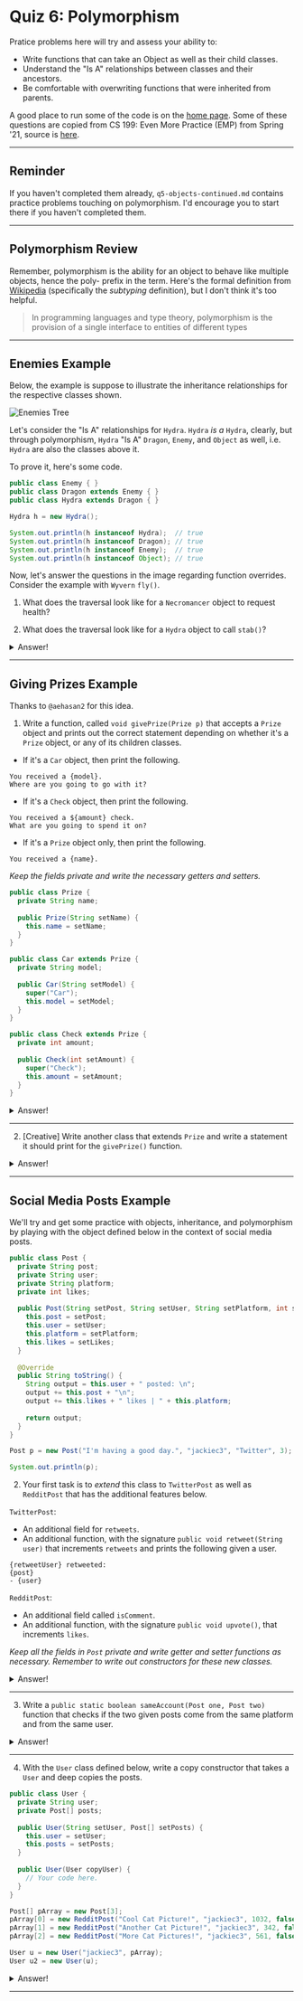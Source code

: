 # Quiz 6: Polymorphism

Pratice problems here will try and assess your ability to:
* Write functions that can take an Object as well as their child classes.
* Understand the "Is A" relationships between classes and their ancestors.
* Be comfortable with overwriting functions that were inherited from parents.

A good place to run some of the code is on the [home page](https://cs125.cs.illinois.edu/). Some of these questions are copied from CS 199: Even More Practice (EMP) from Spring '21, source is [here](https://cs199emp.netlify.app/).

----------

## Reminder

If you haven't completed them already, `q5-objects-continued.md` contains practice problems touching on polymorphism. I'd encourage you to start there if you haven't completed them.

----------

## Polymorphism Review

Remember, polymorphism is the ability for an object to behave like multiple objects, hence the poly- prefix in the term. Here's the formal definition from [Wikipedia](https://en.wikipedia.org/wiki/Polymorphism_(computer_science)) (specifically the *subtyping* definition), but I don't think it's too helpful.

> In programming languages and type theory, polymorphism is the provision of a single interface to entities of different types

----------

## Enemies Example

Below, the example is suppose to illustrate the inheritance relationships for the respective classes shown.

![Enemies Tree](https://raw.githubusercontent.com/harsh183/emp-125/master/pics/enemies_tree.png)

Let's consider the "Is A" relationships for `Hydra`. `Hydra` *is a* `Hydra`, clearly, but through polymorphism, `Hydra` "Is A" `Dragon`, `Enemy`, and `Object` as well, i.e. `Hydra` are also the classes above it.

To prove it, here's some code.

```java
public class Enemy { }
public class Dragon extends Enemy { }
public class Hydra extends Dragon { }

Hydra h = new Hydra();

System.out.println(h instanceof Hydra);  // true
System.out.println(h instanceof Dragon); // true
System.out.println(h instanceof Enemy);  // true
System.out.println(h instanceof Object); // true
```

Now, let's answer the questions in the image regarding function overrides. Consider the example with `Wyvern` `fly()`.

1. What does the traversal look like for a `Necromancer` object to request health?

2. What does the traversal look like for a `Hydra` object to call `stab()`?

<details>
  <summary>Answer!</summary>

  1. When you try and access the `health` field for a `Necromancer` object, it'll check whether there's a `health` field within `Necromancer`. Once Java figures out that one doesn't exist, it'll check the `Enemy` class and find that there is a `health` field.

  2. When a `Hydra` object calls `stab()`, it'll check within the `Hydra` object and find that there doesn't exist a `stab()` function. Fortunately, there are parent classes to see whether the `stab()` behavior exists. Java will then check `Dragon`, `Enemy`, and finally `Object`. Once Java finds that there doesn't exist a `stab()` function, it'll return an error.
</details>

----------

## Giving Prizes Example

Thanks to `@aehasan2` for this idea.

1. Write a function, called `void givePrize(Prize p)` that accepts a `Prize` object and prints out the correct statement depending on whether it's a `Prize` object, or any of its children classes.

* If it's a `Car` object, then print the following.

```
You received a {model}.
Where are you going to go with it?
```

* If it's a `Check` object, then print the following.

```
You received a ${amount} check.
What are you going to spend it on?
```

* If it's a `Prize` object only, then print the following.

```
You received a {name}.
```

*Keep the fields private and write the necessary getters and setters.*

```java
public class Prize {
  private String name;
  
  public Prize(String setName) {
    this.name = setName;
  }
}

public class Car extends Prize {
  private String model;
  
  public Car(String setModel) {
    super("Car");
    this.model = setModel;
  }
}

public class Check extends Prize {
  private int amount;
  
  public Check(int setAmount) {
    super("Check");
    this.amount = setAmount;
  }
}
```

<details>
  <summary>Answer!</summary>

  ```java
  void givePrize(Prize p) {
    if (p instanceof Car c) {
      System.out.println("You received a " + c.getModel());
      System.out.println("Where are you going to go with it?");
    } else if (p instanceof Check c) {
      System.out.println("You received a $" + c.getAmount() + " check.");
      System.out.println("What are you going to spend it on?");
    } else {
      System.out.println("You received a " + p.getName() + ".");
    }
  }

  givePrize(new Check(4500));
  ```
</details>

----------

2. [Creative] Write another class that extends `Prize` and write a statement it should print for the `givePrize()` function.

<details>
  <summary>Answer!</summary>

  ```java
  public class Prize {
    private String name;
    
    public Prize(String setName) {
      this.name = setName;
    }
    
    public String getName() {
      return this.name;
    }
  }

  public class Car extends Prize {
    private String model;
    
    public Car(String setModel) {
      super("Car");
      this.model = setModel;
    }
    
    public String getModel() {
      return this.model;
    }
  }

  public class Check extends Prize {
    private int amount;
    
    public Check(int setAmount) {
      super("Check");
      this.amount = setAmount;
    }
    
    public int getAmount() {
      return this.amount;
    }
  }

  public class Vacation extends Prize {
    private String location;
    
    public Vacation(String setLocation) {
      super("Vacation");
      this.location = setLocation;
    }
    
    public String getLocation() {
      return this.location;
    }
  }

  void givePrize(Prize p) {
    if (p instanceof Car c) {
      System.out.println("You received a " + c.getModel());
      System.out.println("Where are you going to go with it?");
    } else if (p instanceof Check c) {
      System.out.println("You received a $" + c.getAmount() + " check.");
      System.out.println("What are you going to spend it on?");
    } else if (p instanceof Vacation v) {
      System.out.println("You received a trip to " + v.getLocation() + "!");
      System.out.println("What are you going to do when you get there?");
    } else {
      System.out.println("You received a " + p.getName() + ".");
    }
  }

  givePrize(new Vacation("Cancun"));
  ```
</details>

----------

## Social Media Posts Example

We'll try and get some practice with objects, inheritance, and polymorphism by playing with the object defined below in the context of social media posts.

```java
public class Post {
  private String post;
  private String user;
  private String platform;
  private int likes;
  
  public Post(String setPost, String setUser, String setPlatform, int setLikes) {
    this.post = setPost;
    this.user = setUser;
    this.platform = setPlatform;
    this.likes = setLikes;
  }
  
  @Override
  public String toString() {
    String output = this.user + " posted: \n";
    output += this.post + "\n";
    output += this.likes + " likes | " + this.platform;
    
    return output;
  }
}

Post p = new Post("I'm having a good day.", "jackiec3", "Twitter", 3);

System.out.println(p);
```

2. Your first task is to *extend* this class to `TwitterPost` as well as `RedditPost` that has the additional features below.

`TwitterPost`:
* An additional field for `retweets`.
* An additional function, with the signature `public void retweet(String user)` that increments `retweets` and prints the following given a user.

```
{retweetUser} retweeted:
{post}
- {user}
```

`RedditPost`:
* An additional field called `isComment`.
* An additional function, with the signature `public void upvote()`, that increments `likes`.

*Keep all the fields in `Post` private and write getter and setter functions as necessary. Remember to write out constructors for these new classes.*


<details>
  <summary>Answer!</summary>

  ```java
  public class Post {
    private String post;
    private String user;
    private String platform;
    private int likes;
    
    public Post(String setPost, String setUser, String setPlatform, int setLikes) {
      this.post = setPost;
      this.user = setUser;
      this.platform = setPlatform;
      this.likes = setLikes;
    }
    
    @Override
    public String toString() {
      String output = this.user + " posted: \n";
      output += this.post + "\n";
      output += this.likes + " likes | " + this.platform;
      
      return output;
    }
    
    public String getUser() {
      return this.user;
    }
    
    public String getPost() {
      return this.post;
    }
    
    public void addLike() {
      this.likes++;
    }
    
    public int getLikes() {
      return this.likes;
    }
  }

  public class TwitterPost extends Post {
    private int retweets;
    
    public TwitterPost(String setPost, String setUser, int setLikes,
        int setRetweets) {
      super(setPost, setUser, "Twitter", setLikes);
      this.retweets = setRetweets;
    }
    
    public void retweet(String retweetUser) {
      System.out.println(retweetUser + " retweeted:\n" + getPost() 
          + "\n- " + getUser());
    }
  }

  public class RedditPost extends Post {
    private boolean isComment;
    
    public RedditPost(String setPost, String setUser, int setLikes,
        boolean setIsComment) {
      super(setPost, setUser, "Reddit", setLikes);
      this.isComment = setIsComment;
    }
    
    public void upvote() {
      addLike();
    }
    
    public int getUpvotes() {
      return getLikes();
    }
  }

  // Post p = new Post("I'm having a good day.", "jackiec3", "Twitter", 3);
  // System.out.println(p);

  // TwitterPost t = new TwitterPost("I'm on Twitter!", "jackiec3", 4, 2);
  // t.retweet("challen");

  // RedditPost r = new RedditPost("Cool Cat Picture!", "jackiec3", 1032, false);
  // r.upvote();
  // System.out.println(r.getUpvotes());
  ```
</details>

----------

3. Write a `public static boolean sameAccount(Post one, Post two)` function that checks if the two given posts come from the same platform and from the same user.

<details>
  <summary>Answer!</summary>

  ```java
  public class Post {
    private String post;
    private String user;
    private String platform;
    private int likes;
    
    public Post(String setPost, String setUser, String setPlatform, int setLikes) {
      this.post = setPost;
      this.user = setUser;
      this.platform = setPlatform;
      this.likes = setLikes;
    }
    
    @Override
    public String toString() {
      String output = this.user + " posted: \n";
      output += this.post + "\n";
      output += this.likes + " likes | " + this.platform;
      
      return output;
    }
    
    public String getUser() {
      return this.user;
    }
    
    public String getPost() {
      return this.post;
    }
    
    public void addLike() {
      this.likes++;
    }
    
    public int getLikes() {
      return this.likes;
    }
    
    // Answer here.
    public static boolean sameUser(Post one, Post two) {
      
      boolean sameUser = one.user.equals(two.user);
      
      if (one instanceof TwitterPost && two instanceof TwitterPost) {
        return sameUser;
      } else if (one instanceof RedditPost && two instanceof RedditPost) {
        return sameUser;
      } else {
        return sameUser && one.platform.equals(two.platform);
      }
    }
  }

  public class TwitterPost extends Post {
    private int retweets;
    
    public TwitterPost(String setPost, String setUser, int setLikes,
        int setRetweets) {
      super(setPost, setUser, "Twitter", setLikes);
      this.retweets = setRetweets;
    }
    
    public void retweet(String retweetUser) {
      System.out.println(retweetUser + " retweeted:\n" + getPost() 
          + "\n- " + getUser());
    }
  }

  public class RedditPost extends Post {
    private boolean isComment;
    
    public RedditPost(String setPost, String setUser, int setLikes,
        boolean setIsComment) {
      super(setPost, setUser, "Reddit", setLikes);
      this.isComment = setIsComment;
    }
    
    public void upvote() {
      addLike();
    }
    
    public int getUpvotes() {
      return getLikes();
    }
  }

  // Post p = new Post("I'm having a good day.", "jackiec3", "Twitter", 3);
  // System.out.println(p);

  TwitterPost t = new TwitterPost("I'm on Twitter!", "jackiec3", 4, 2);
  // t.retweet("challen");

  RedditPost r = new RedditPost("Cool Cat Picture!", "jackiec3", 1032, false);
  // r.upvote();
  // System.out.println(r.getUpvotes());

  RedditPost r2 = new RedditPost("Another Cat Picture!", "jackiec3", 342, false);

  System.out.println(Post.sameUser(t, r));
  System.out.println(Post.sameUser(r, r2));
  ```
</details>

----------

4. With the `User` class defined below, write a copy constructor that takes a `User` and deep copies the posts.

```java
public class User {
  private String user;
  private Post[] posts;
  
  public User(String setUser, Post[] setPosts) {
    this.user = setUser;
    this.posts = setPosts;
  }
  
  public User(User copyUser) {
    // Your code here.
  }
}

Post[] pArray = new Post[3];
pArray[0] = new RedditPost("Cool Cat Picture!", "jackiec3", 1032, false);
pArray[1] = new RedditPost("Another Cat Picture!", "jackiec3", 342, false);
pArray[2] = new RedditPost("More Cat Pictures!", "jackiec3", 561, false);

User u = new User("jackiec3", pArray);
User u2 = new User(u);
```

<details>
  <summary>Answer!</summary>

  ```java
  public class Post {
    private String post;
    private String user;
    private String platform;
    private int likes;
    
    public Post(String setPost, String setUser, String setPlatform, int setLikes) {
      this.post = setPost;
      this.user = setUser;
      this.platform = setPlatform;
      this.likes = setLikes;
    }
    
    public Post(Post copyPost) {
      this.post = new String(copyPost.post);
      this.user = new String(copyPost.user);
      this.platform = new String(copyPost.platform);
      this.likes = likes;
    }
    
    @Override
    public String toString() {
      String output = this.user + " posted: \n";
      output += this.post + "\n";
      output += this.likes + " likes | " + this.platform;
      
      return output;
    }
    
    public String getUser() {
      return this.user;
    }
    
    public String getPost() {
      return this.post;
    }
    
    public void addLike() {
      this.likes++;
    }
    
    public int getLikes() {
      return this.likes;
    }
    
    public static boolean sameUser(Post one, Post two) {
      
      boolean sameUser = one.user.equals(two.user);
      
      if (one instanceof TwitterPost && two instanceof TwitterPost) {
        return sameUser;
      } else if (one instanceof RedditPost && two instanceof RedditPost) {
        return sameUser;
      } else {
        return sameUser && one.platform.equals(two.platform);
      }
    }
  }

  public class TwitterPost extends Post {
    private int retweets;
    
    public TwitterPost(String setPost, String setUser, int setLikes,
        int setRetweets) {
      super(setPost, setUser, "Twitter", setLikes);
      this.retweets = setRetweets;
    }
    
    public void retweet(String retweetUser) {
      System.out.println(retweetUser + " retweeted:\n" + getPost() 
          + "\n- " + getUser());
    }
  }

  public class RedditPost extends Post {
    private boolean isComment;
    
    public RedditPost(String setPost, String setUser, int setLikes,
        boolean setIsComment) {
      super(setPost, setUser, "Reddit", setLikes);
      this.isComment = setIsComment;
    }
    
    public void upvote() {
      addLike();
    }
    
    public int getUpvotes() {
      return getLikes();
    }
  }

  public class User {
    private String user;
    private Post[] posts;
    
    public User(String setUser, Post[] setPosts) {
      this.user = setUser;
      this.posts = setPosts;
    }
    
    public User(User copyUser) {
      this.user = copyUser.user;
      
      this.posts = new Post[copyUser.posts.length];
      
      for (int i = 0; i < posts.length; i++) {
        this.posts[i] = new Post(copyUser.posts[i]);
      }
    }
  }

  Post[] pArray = new Post[3];
  pArray[0] = new RedditPost("Cool Cat Picture!", "jackiec3", 1032, false);
  pArray[1] = new RedditPost("Another Cat Picture!", "jackiec3", 342, false);
  pArray[2] = new RedditPost("More Cat Pictures!", "jackiec3", 561, false);

  User u = new User("jackiec3", pArray);
  User u2 = new User(u);
  ```
</details>

----------

<!-- <details>
  <summary>Answer!</summary>
</details> -->
